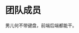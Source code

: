 <script setup>
import { VPTeamMembers } from 'vitepress/theme'

const members = [
  // {
  //   avatar: 'https://www.github.com/yyx990803.png',
  //   name: '尤雨溪',
  //   title: '作者',
  //   links: [
  //     { icon: 'github', link: 'https://github.com/yyx990803' },
  //     { icon: 'twitter', link: 'https://twitter.com/youyuxi' }
  //   ]
  // },
  {
    avatar: '/img/one.jpg',
    name: '年年有鲨余',
    title: '作者',
    links: [
      { icon: 'github', link: 'https://github.com/2432450223' },
      // { icon: 'twitter', link: 'https://twitter.com' }
    ]
  },
  {
    avatar: '/img/two.jpg',
    name: '覃-ajax-专员',
    title: '体验人员',
    // links: [
    //   { icon: 'github', link: 'https://github.com/yyx990803' },
    //   { icon: 'twitter', link: 'https://twitter.com' }
    // ]
  },
  {
    avatar: '/img/four.jpg',
    name: '每天睡不醒',
    title: '体验人员',
    // links: [
    //   { icon: 'github', link: 'https://github.com/yyx990803' },
    //   { icon: 'twitter', link: 'https://twitter.com' }
    // ]
  },
  {
    avatar: '/img/three.jpg',
    name: '北京-黑马king-亦菲',
    title: '边缘ob摸鱼人',
    links: [
      { icon: 'github', link: 'https://github.com/zhangjiexuan' },
      // { icon: 'twitter', link: 'https://twitter.com' }
    ]
  }
]
</script>

# 团队成员

男儿何不带键盘，前端后端都能干。

<VPTeamMembers size="small" :members="members" />
